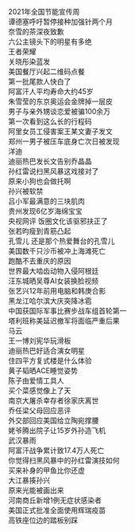 2021年全国节能宣传周  
谭德塞呼吁暂停接种加强针两个月  
奈雪的茶深夜致歉  
六公主镜头下的明星有多绝  
王者荣耀  
关晓彤染蓝发  
美国餐厅兴起二维码点餐  
第一批尾款人快白了  
阿富汗人平均寿命大约45岁  
朱雪莹的东京奥运会金牌掉一层皮  
男子与亲外甥谈恋爱被骗100余万  
第一次看到这么长的行程码  
阿里女员工侵害案王某文妻子发文  
郑州一男子被压车底身亡次日被发现  
洋迪  
迪丽热巴发长文告别乔晶晶  
孙红雷说扫黑风暴这戏接对了  
原来小狗也会做托啊  
孙兴被软禁  
吕小军最满意的三块肌肉  
贵州发现6亿岁海绵宝宝  
央视网评 饭圈文化该驱邪扶正了  
张若昀瘦到青筋凸起  
孔雪儿 还是那个热爱舞台的孔雪儿  
美国数千只沙币被冲上海滩死亡  
跑酷不去重庆的原因  
世界最大啮齿动物入侵阿根廷  
汪东城晒吴尊AI女装换脸视频  
张艺兴12年前用电脑和韩庚合影  
黑龙江哈尔滨大庆突降冰雹  
中国获国际军事比赛步战车组首轮第一  
塔利班称美延迟撤军将面临严重后果  
马云  
王一博刘宪华玩滑板  
迪丽热巴好适合演女明星  
住四平方复式楼是什么体验  
黄子韬晒ACE睡觉姿势  
陈子由爱情工具人  
买个菜感觉像上了天  
南京大屠杀幸存者徐家庆离世  
乔任梁父母回应恶评  
外交部回应美国给立陶宛撑腰  
姥爷腾出院子让15岁外孙造飞机  
武汉暴雨  
阿富汗战争累计致17.4万人死亡  
你觉得扫黑风暴中的孙红雷演技如何  
买来补身的甲鱼比你还虚  
大江暴揍孙兴  
原来光能被画出来  
河南商丘新增1例无症状感染者  
美国正式批准全面使用辉瑞疫苗  
高铁座位边的踏板别踩  
